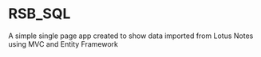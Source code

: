 # RSB_SQL
A simple single page app created to show data imported from Lotus Notes using MVC and Entity Framework

